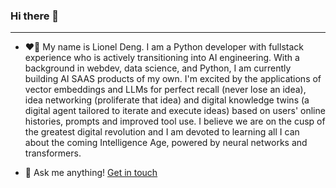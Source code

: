 ### Hi there 👋
---
+ ❤️‍🔥 My name is Lionel Deng. I am a Python developer with fullstack experience who is actively transitioning into AI engineering.
With a background in webdev, data science, and Python, I am currently building AI SAAS products of my own. I'm excited by the applications of vector embeddings and LLMs for perfect recall (never lose an idea), idea networking (proliferate that idea) and digital knowledge twins (a digital agent tailored to iterate and execute ideas) based on users' online histories, prompts and improved tool use.
I believe we are on the cusp of the greatest digital revolution and I am devoted to learning all I can about the coming Intelligence Age, powered by neural networks and transformers.

+ 💭 Ask me anything! [Get in touch](https://linktr.ee/lionel.deng)
<!--
**magnumdatura/magnumdatura** is a ✨ _special_ ✨ repository because its `README.md` (this file) appears on your GitHub profile.

Here are some ideas to get you started:

- 🔭 I’m currently working on ...
- 🌱 I’m currently learning ...
- 👯 I’m looking to collaborate on ...
- 🤔 I’m looking for help with ...
- 💬 Ask me about ...
- 📫 How to reach me: ...
- 😄 Pronouns: ...
- ⚡ Fun fact: ...
-->
